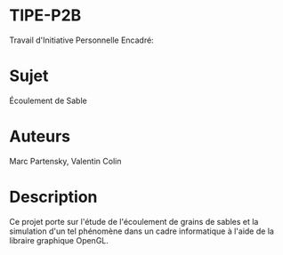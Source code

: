 # TIPE-P2B
Travail d'Initiative Personnelle Encadré:

# Sujet
Écoulement de Sable

# Auteurs
Marc Partensky, Valentin Colin

# Description
Ce projet porte sur l'étude de l'écoulement de grains de sables
et la simulation d'un tel phénomène dans un cadre informatique
à l'aide de la libraire graphique OpenGL.
